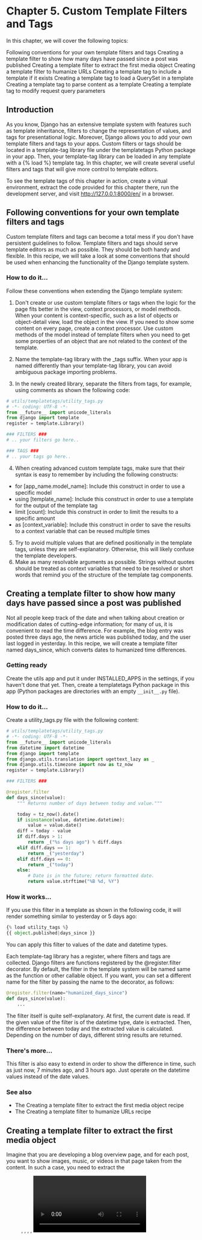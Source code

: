 # Chapter 5. Custom Template Filters and Tags

In this chapter, we will cover the following topics:   

Following conventions for your own template filters and tags
Creating a template filter to show how many days have passed since a post was published
Creating a template filter to extract the first media object
Creating a template filter to humanize URLs
Creating a template tag to include a template if it exists
Creating a template tag to load a QuerySet in a template
Creating a template tag to parse content as a template
Creating a template tag to modify request query parameters

## Introduction

As you know, Django has an extensive template system with features such as template inheritance, filters to change the representation of values, and tags for presentational logic. Moreover, Django allows you to add your own template filters and tags to your apps. Custom filters or tags should be located in a template-tag library file under the templatetags Python package in your app. Then, your template-tag library can be loaded in any template with a {% load %} template tag. In this chapter, we will create several useful filters and tags that will give more control to template editors.  
 
To see the template tags of this chapter in action, create a virtual environment, extract the code provided for this chapter there, run the development server, and visit http://127.0.0.1:8000/en/ in a browser.  

## Following conventions for your own template filters and tags

Custom template filters and tags can become a total mess if you don't have persistent guidelines to follow. Template filters and tags should serve template editors as much as possible. They should be both handy and flexible. In this recipe, we will take a look at some conventions that should be used when enhancing the functionality of the Django template system.  

### How to do it...

Follow these conventions when extending the Django template system:  

1. Don't create or use custom template filters or tags when the logic for the page fits better in the view, context processors, or model methods. When your content is context-specific, such as a list of objects or object-detail view, load the object in the view. If you need to show some content on every page, create a context processor. Use custom methods of the model instead of template filters when you need to get some properties of an object that are not related to the context of the template.
2. Name the template-tag library with the _tags suffix. When your app is named differently than your template-tag library, you can avoid ambiguous package importing problems.

3. In the newly created library, separate the filters from tags, for example, using comments as shown the following code:  

```python
# utils/templatetags/utility_tags.py
# -*- coding: UTF-8 -*-
from __future__ import unicode_literals
from django import template
register = template.Library()

### FILTERS ###
# .. your filters go here..

### TAGS ###
# .. your tags go here..
```

4. When creating advanced custom template tags, make sure that their syntax is easy to remember by including the following constructs:  

- for [app_name.model_name]: Include this construct in order to use a specific model
- using [template_name]: Include this construct in order to use a template for the output of the template tag
- limit [count]: Include this construct in order to limit the results to a specific amount
- as [context_variable]: Include this construct in order to save the results to a context variable that can be reused multiple times

5. Try to avoid multiple values that are defined positionally in the template tags, unless they are self-explanatory. Otherwise, this will likely confuse the template developers.
6. Make as many resolvable arguments as possible. Strings without quotes should be treated as context variables that need to be resolved or short words that remind you of the structure of the template tag components.

## Creating a template filter to show how many days have passed since a post was published

Not all people keep track of the date and when talking about creation or modification dates of cutting-edge information; for many of us, it is convenient to read the time difference. For example, the blog entry was posted three days ago, the news article was published today, and the user last logged in yesterday. In this recipe, we will create a template filter named days_since, which converts dates to humanized time differences.  

### Getting ready

Create the utils app and put it under INSTALLED_APPS in the settings, if you haven't done that yet. Then, create a templatetags Python package in this app (Python packages are directories with an empty `__init__.py` file).  

### How to do it...

Create a utility_tags.py file with the following content:  

```python
# utils/templatetags/utility_tags.py
# -*- coding: UTF-8 -*-
from __future__ import unicode_literals
from datetime import datetime
from django import template
from django.utils.translation import ugettext_lazy as _
from django.utils.timezone import now as tz_now
register = template.Library()

### FILTERS ###

@register.filter
def days_since(value):
    """ Returns number of days between today and value."""

    today = tz_now().date()
    if isinstance(value, datetime.datetime):
        value = value.date()
    diff = today - value
    if diff.days > 1:
        return _("%s days ago") % diff.days
    elif diff.days == 1:
        return _("yesterday")
    elif diff.days == 0:
        return _("today")
    else:
        # Date is in the future; return formatted date.
        return value.strftime("%B %d, %Y")
```

### How it works...

If you use this filter in a template as shown in the following code, it will render something similar to yesterday or 5 days ago:  

```python
{% load utility_tags %}
{{ object.published|days_since }}
```

You can apply this filter to values of the date and datetime types.  

Each template-tag library has a register, where filters and tags are collected. Django filters are functions registered by the @register.filter decorator. By default, the filter in the template system will be named same as the function or other callable object. If you want, you can set a different name for the filter by passing the name to the decorator, as follows:  

```python
@register.filter(name="humanized_days_since")
def days_since(value):
    ...
```

The filter itself is quite self-explanatory. At first, the current date is read. If the given value of the filter is of the datetime type, date is extracted. Then, the difference between today and the extracted value is calculated. Depending on the number of days, different string results are returned.  

### There's more...

This filter is also easy to extend in order to show the difference in time, such as just now, 7 minutes ago, and 3 hours ago. Just operate on the datetime values instead of the date values.  

### See also

- The Creating a template filter to extract the first media object recipe
- The Creating a template filter to humanize URLs recipe

## Creating a template filter to extract the first media object

Imagine that you are developing a blog overview page, and for each post, you want to show images, music, or videos in that page taken from the content. In such a case, you need to extract the <figure>, <img>, <object>, <embed>, <video>, <audio>, and <iframe> tags from the HTML content of the post. In this recipe, we will see how to perform this using regular expressions in the first_media filter.  

### Getting ready

We will start with the utils app that should be set in INSTALLED_APPS in the settings and the templatetags package in this app.  

### How to do it...

In the utility_tags.py file, add the following content:  

```python
# utils/templatetags/utility_tags.py
# -*- coding: UTF-8 -*-
from __future__ import unicode_literals
import re
from django import template
from django.utils.safestring import mark_safe
register = template.Library()

### FILTERS ###


media_tags_regex = re.compile(
    r"<figure[\S\s]+?</figure>|"
    r"<object[\S\s]+?</object>|"
    r"<video[\S\s]+?</video>|"
    r"<audio[\S\s]+?</audio>|"
    r"<iframe[\S\s]+?</iframe>|"
    r"<(img|embed)[^>]+>",
    re.MULTILINE
)

@register.filter
def first_media(content):
    """ Returns the first image or flash file from the html
 content """
    m = media_tags_regex.search(content)
    media_tag = ""
    if m:
        media_tag = m.group()
    return mark_safe(media_tag)
```

### How it works...

If the HTML content in the database is valid, when you put the following code in the template, it will retrieve the media tags from the content field of the object; otherwise, an empty string will be returned if no media is found:  

```html
{% load utility_tags %}
{{ object.content|first_media }}
```

Regular expressions are powerful feature to search/replace patterns of text. At first, we will define the compiled regular expression as media_file_regex. In our case, we will search for all the possible media tags that can also occur in multiple lines.  

>#### Tip
>Python strings can be concatenated without a plus (+) symbol.

>#### 提示
>Python字符串可以不适用加好进行连接。   

Let's see how this regular expression works, as follows:  

如下， 让我们来看看这个正则表达式是如何工作的：  

- Alternating patterns are separated by the pipe (|) symbol.
- For possibly multiline tags, we will use the [\S\s]+? pattern that matches any symbol at least once; however, as little times as possible, until we find the the string that goes after it. Therefore, <figure[\S\s]+?</figure> searches for a <figure> tag and everything after it, until it finds the closing </figure> tag.
- Similarly, with the [^>]+ pattern, we search for any symbol except the greater than (>) symbol at least once and as many times as possible.

- 

The re.MULTILINE flag ensures that the search will happen in multiple lines. Then, in the filter, we will perform a search for this regular expression pattern. By default, the result of the filter will show the <, >, and & symbols escaped as the &lt;, &gt;, and &amp; entities. However, we use the mark_safe() function that marks the result as safe and HTML-ready in order to be shown in the template without escaping.  

### There's more...

If you are interested in regular expressions, you can learn more about them in the official Python documentation at https://docs.python.org/2/library/re.html.   

### See also

- The Creating a template filter to show how many days have passed since a post was published recipe
- The Creating a template filter to humanize URLs recipe

## Creating a template filter to humanize URLs

Usually, common web users enter URLs in address fields without protocol and trailing slashes. In this recipe, we will create a humanize_url filter that is used to present URLs to the user in a shorter format, truncating very long addresses, similar to what Twitter does with the links in the tweets.  

### Getting ready

Similar to the previous recipes, we will start with the utils app that should be set in INSTALLED_APPS in the settings and contain the templatetags package.  

### How to do it...

In the FILTERS section of the utility_tags.py template library in the utils app, let's add a humanize_url filter and register it, as shown in the following code:  

```python
# utils/templatetags/utility_tags.py
# -*- coding: UTF-8 -*-
from __future__ import unicode_literals
import re
from django import template
register = template.Library()

### FILTERS ###

@register.filter
def humanize_url(url, letter_count):
    """ Returns a shortened human-readable URL """
    letter_count = int(letter_count)
    re_start = re.compile(r"^https?://")
    re_end = re.compile(r"/$")
    url = re_end.sub("", re_start.sub("", url))
    if len(url) > letter_count:
        url = "%s…" % url[:letter_count - 1]
    return url
```

#### How it works...

We can use the humanize_url filter in any template, as follows:  

```html
{% load utility_tags %}
<a href="{{ object.website }}" target="_blank">
    {{ object.website|humanize_url:30 }}
</a>
```

The filter uses regular expressions to remove the leading protocol and trailing slash, shorten the URL to the given amount of letters, and add an ellipsis to the end if the URL doesn't fit in the specified letter count.  

### See also

- The Creating a template filter to show how many days have passed since a post was published recipe
- The Creating a template filter to extract the first media object recipe
- The Creating a template tag to include a template if it exists recipe

## Creating a template tag to include a template if it exists

Django has the {% include %} template tag that renders and includes another template. However, there is a problem in some situations, where an error is raised if the template does not exist. In this recipe, we will see how to create a {% try_to_include %} template tag that includes another template and fails silently if there is no such template.  

### Getting ready

We will start again with the utils app that is installed and ready for custom template tags.  

### How to do it...

Advanced custom template tags consist of two things: the function that is parsing the arguments of the template tag and the Node class that is responsible for the logic of the template tag as well as the output. Perform the following steps to create the {% try_to_include %} template tag:  

1. First, let's create the function parsing the template-tag arguments, as follows:  

```python
# utils/templatetags/utility_tags.py
# -*- coding: UTF-8 -*-
from __future__ import unicode_literals
from django import template
from django.template.loader import get_template
register = template.Library()

### TAGS ###

@register.tag
def try_to_include(parser, token):
  """Usage: {% try_to_include "sometemplate.html" %}
  This will fail silently if the template doesn't exist.
  If it does exist, it will be rendered with the current
  context."""
  try:
    tag_name, template_name = token.split_contents()
  except ValueError:
    raise template.TemplateSyntaxError, \
      "%r tag requires a single argument" % \
      token.contents.split()[0]
  return IncludeNode(template_name)
```

2. Then, we need the Node class in the same file, as follows:  

```python
class IncludeNode(template.Node):
  def __init__(self, template_name):
    self.template_name = template_name

  def render(self, context):
    try:
      # Loading the template and rendering it
      template_name = template.resolve_variable(
        self. template_name, context)
      included_template = get_template(
        template_name
      ).render(context)
    except template.TemplateDoesNotExist:
      included_template = ""
    return included_template
```

### How it works...

The {% try_to_include %} template tag expects one argument, that is, template_name. Therefore, in the try_to_include() function, we try to assign the split contents of the token only to the tag_name variable (which is try_to_include) and the template_name variable. If this doesn't work, the template syntax error is raised. The function returns the IncludeNode object, which gets the template_name field for later use.  

In the render() method of IncludeNode, we resolve the template_name variable. If a context variable was passed to the template tag, its value will be used here for template_name. If a quoted string was passed to the template tag, then the content in the quotes will be used for template_name.  

Lastly, we will try to load the template and render it with the current template context. If that doesn't work, an empty string is returned.  

There are at least two situations where we could use this template tag:  

It is used when including a template whose path is defined in a model, as follows:  

```html
{% load utility_tags %}
{% try_to_include object.template_path %}
```

It is used when including a template whose path is defined with the {% with %} template tag somewhere high in the template context variable's scope. This is especially useful when you need to create custom layouts for plugins in the placeholder of a template in Django CMS:  

```html
{# templates/cms/start_page.html #}
{% with editorial_content_template_path="cms/plugins/editorial_content/start_page.html" %}
    {% placeholder "main_content" %}
{% endwith %}

{# templates/cms/plugins/editorial_content.html #}
{% load utility_tags %}

{% if editorial_content_template_path %}
    {% try_to_include editorial_content_template_path %}
{% else %}
    <div>
        <!-- Some default presentation of
             editorial content plugin -->
    </div>
{% endif %}
```

### There's more...

You can use the {% try_to_include %} tag as well as the default {% include %} tag to include the templates that extend other templates. This is beneficial for large-scale portals, where you have different kinds of lists in which complex items share the same structure as widgets but have a different source of data.  

For example, in the artist list template, you can include the artist item template, as follows:  

```html
{% load utility_tags %}
{% for object in object_list %}
    {% try_to_include "artists/includes/artist_item.html" %}
{% endfor %}
```

This template will extend from the item base, as follows:  

```html
{# templates/artists/includes/artist_item.html #}
{% extends "utils/includes/item_base.html" %}

{% block item_title %}
    {{ object.first_name }} {{ object.last_name }}
{% endblock %}
```

The item base defines the markup for any item and also includes a Like widget, as follows:  

```html
{# templates/utils/includes/item_base.html #}
{% load likes_tags %}

<h3>{% block item_title %}{% endblock %}</h3>
{% if request.user.is_authenticated %}
    {% like_widget for object %}
{% endif %}
```

### See also

- The Creating templates for Django CMS recipe in Chapter 7, Django CMS
- The Writing your own CMS plugin recipe in Chapter 7, Django CMS
- The Implementing the Like widget recipe in Chapter 4, Templates and JavaScript
- The Creating a template tag to load a QuerySet in a template recipe
- The Creating a template tag to parse content as a template recipe
- The Creating a template tag to modify request query parameters recipe

## Creating a template tag to load a QuerySet in a template

Most often, the content that should be shown on a webpage will have to be defined in the view. If this is the content to be shown on every page, it is logical to create a context processor. Another situation is where you need to show additional content such as the latest news or a random quote on some pages; for example, the starting page or the details page of an object. In this case, you can load the necessary content with the {% get_objects %} template tag, which we will implement in this recipe.  

### Getting ready

Once again, we will start with the utils app that should be installed and ready for custom template tags.  

### How to do it...

An advanced custom template tag consists of a function that parses arguments that are passed to the tag and a Node class that renders the output of the tag or modifies the template context. Perform the following steps to create the {% get_objects %} template tag:  

1. First, let's create the function parsing the template-tag arguments, as follows:  

```python
# utils/templatetags/utility_tags.py
# -*- coding: UTF-8 -*-
from __future__ import unicode_literals
from django.db import models
from django import template
register = template.Library()

### TAGS ###

@register.tag
def get_objects(parser, token):
    """
    Gets a queryset of objects of the model specified
    by app and model names
    Usage:
        {% get_objects [<manager>.]<method> from
<app_name>.<model_name> [limit <amount>] as
        <var_name> %}
    Example:
        {% get_objects latest_published from people.Person
limit 3 as people %}
        {% get_objects site_objects.all from news.Article
        limit 3 as articles %}
        {% get_objects site_objects.all from news.Article
         as articles %}
    """
    amount = None
    try:
        tag_name, manager_method, str_from, appmodel, \
        str_limit, amount, str_as, var_name = \
            token.split_contents()
    except ValueError:
        try:
            tag_name, manager_method, str_from, appmodel, \
            str_as, var_name = token.split_contents()
        except ValueError:
            raise template.TemplateSyntaxError, \
                "get_objects tag requires a following "\
                "syntax: "\
                "{% get_objects [<manager>.]<method> "\
                "from <app_ name>.<model_name> "\
                "[limit <amount>] as <var_name> %}"
    try:
        app_name, model_name = appmodel.split(".")
    except ValueError:
        raise template.TemplateSyntaxError, \
            "get_objects tag requires application name "\
            "and model name separated by a dot"
    model = models.get_model(app_name, model_name)
    return ObjectsNode(
        model, manager_method, amount, var_name
    )
```

2. Then, we will create the Node class in the same file, as shown in the following code:  

```python
class ObjectsNode(template.Node):
    def __init__(
        self, model, manager_method, amount, var_name
    ):
        self.model = model
        self.manager_method = manager_method
        self.amount = amount
        self.var_name = var_name

    def render(self, context):
        if "." in self.manager_method:
            manager, method = \
                self.manager_method.split(".")
        else:
            manager = "_default_manager"
            method = self.manager_method

        qs = getattr(
            getattr(self.model, manager),
            method,
            self.model._default_manager.none,
        )()
        if self.amount:
            amount = template.resolve_variable(
                self.amount, context
            )
            context[self.var_name] = qs[:amount]
        else:
            context[self.var_name] = qs
        return ""
```

### How it works...

The {% get_objects %} template tag loads QuerySet defined by the method of the manager from a specified app and model, limits the result to the specified amount, and saves the result to a context variable.  

The following code is the simplest example of how to use the template tag that we have just created. It will load all news articles in any template using the following snippet:  

```html
{% load utility_tags %}
{% get_objects all from news.Article as all_articles %}
{% for article in all_articles %}
    <a href="{{ article.get_url_path }}">{{ article.title }}</a>
{% endfor %}
```

This is using the all() method of the default objects manager of the Article model and it will sort the articles by the ordering attribute defined in the Meta class of the model.  

A more advanced example would be required to create a custom manager with a custom method to query the objects from the database. A manager is an interface that provides the database query operations to models. Each model has at least one manager called objects by default. As an example, let's create an Artist model that has a draft or published status and a new custom_manager that allows you to select random published artists:  

```
# artists/models.py
# -*- coding: UTF-8 -*-
from __future__ import unicode_literals
from django.db import models
from django.utils.translation import ugettext_lazy as _

STATUS_CHOICES = (
    ("draft", _("Draft"),
    ("published", _("Published"),
)
class ArtistManager(models.Manager):
    def random_published(self):
        return self.filter(status="published").order_by("?")

class Artist(models.Model):
    # ...
    status = models.CharField(_("Status"), max_length=20, 
        choices=STATUS_CHOICES)
    custom_manager =  ArtistManager()
```

To load a random published artist, you add the following snippet to any template:  

```html
{% load utility_tags %}
{% get_objects custom_manager.random_published from artists.Artist limit 1 as random_artists %}
{% for artist in random_artists %}
    {{ artist.first_name }} {{ artist.last_name }}
{% endfor %}
```

Let us look at the code of the {% get_objects %} template tag. In the parsing function, there is one of the two formats expected; with the limit and without it. The string is parsed, the model is recognized, and then the components of the template tag are passed to the ObjectNode class.  

In the render() method of the Node class, we will check the manager's name and its method's name. If this is not defined, _default_manager will be used, which is an automatic property of any model injected by Django and points to the first available models.Manager() instance. In most cases, _default_manager will be same as objects. After that, we will call the method of the manager and fall back to empty QuerySet if the method doesn't exist. If a limit is defined, we will resolve the value of it and limit QuerySet. Lastly, we will save the QuerySet to the context variable.  

### See also

- The Creating a template tag to include a template if it exists recipe
- The Creating a template tag to parse content as a template recipe
- The Creating a template tag to modify request query parameters recipe

## Creating a template tag to parse content as a template

In this recipe, we will create a {% parse %} template tag, which will allow you to put template snippets in the database. This is valuable when you want to provide different content for authenticated and unauthenticated users, when you want to include a personalized salutation or you don't want to hardcode the media paths in the database.  

### Getting ready

As usual, we will start with the utils app that should be installed and ready for custom template tags.  
  
### How to do it...

An advanced custom template tag consists of a function that parses the arguments that are passed to the tag and a Node class that renders the output of the tag or modifies the template context. Perform the following steps to create them:  

1. First, let's create the function parsing the arguments of the template tag, as follows:   

```python
# utils/templatetags/utility_tags.py
# -*- coding: UTF-8 -*-
from __future__ import unicode_literals
from django import template
register = template.Library()

### TAGS ###

@register.tag
def parse(parser, token):
    """
    Parses the value as a template and prints it or
    saves to a variable
    Usage:
        {% parse <template_value> [as <variable>] %}
    Examples:
        {% parse object.description %}
        {% parse header as header %}
        {% parse "{{ MEDIA_URL }}js/" as js_url %}
    """
    bits = token.split_contents()
    tag_name = bits.pop(0)
    try:
        template_value = bits.pop(0)
        var_name = None
        if len(bits) == 2:
            bits.pop(0)  # remove the word "as"
            var_name = bits.pop(0)
    except ValueError:
        raise template.TemplateSyntaxError, \
            "parse tag requires a following syntax: "\
            "{% parse <template_value> [as <variable>] %}"

    return ParseNode(template_value, var_name)
```

2. Then, we will create the Node class in the same file, as follows:  

```python
class ParseNode(template.Node):
    def __init__(self, template_value, var_name):
        self.template_value = template_value
        self.var_name = var_name

    def render(self, context):
        template_value = template.resolve_variable(
            self.template_value, context)
        t = template.Template(template_value)
        context_vars = {}
        for d in list(context):
            for var, val in d.items():
                context_vars[var] = val
        result = t.render(template.RequestContext(
            context["request"], context_vars))
        if self.var_name:
            context[self.var_name] = result
            return ""
        return result
```

### How it works...

The {% parse %} template tag allows you to parse a value as a template and render it immediately or save it as a context variable.  

If we have an object with a description field, which can contain template variables or logic, we can parse and render it using the following code:  

```html
{% load utility_tags %}
{% parse object.description %}
```

It is also possible to define a value in order to parse using a quoted string as shown in the following code:  

```html
{% load utility_tags %}
{% parse "{{ STATIC_URL }}site/img/" as img_path %}
<img src="{{ img_path }}someimage.png" alt="" />
```

Let's take a look at the code of the {% parse %} template tag. The parsing function checks the arguments of the template tag bit by bit. At first, we expect the parse name, then the template value, and at last we expect the optional as word followed by the context variable name. The template value and variable name are passed to the ParseNode class. The render() method of that class, at first, resolves the value of the template variable and creates a template object out of it. Then, it renders the template with all the context variables. If the variable name is defined, the result is saved to it; otherwise, the result is shown immediately.  

### See also

- The Creating a template tag to include a template if it exists recipe
- The Creating a template tag to load a QuerySet in a template recipe
- The Creating a template tag to modify request query parameters recipe

## Creating a template tag to modify request query parameters

Django has a convenient and flexible system to create canonical and clean URLs just by adding regular expression rules to the URL configuration files. However, there is a lack of built-in mechanisms in order to manage query parameters. Views such as search or filterable object lists need to accept query parameters to drill down through the filtered results using another parameter or to go to another page. In this recipe, we will create the {% modify_query %}, {% add_to_query %}, and {% remove_from_query %} template tags, which let you add, change, or remove the parameters of the current query.  

### Getting ready

Once again, we start with the utils app that should be set in INSTALLED_APPS and contain the templatetags package.  

Also, make sure that you have the request context processor set for the TEMPLATE_CONTEXT_PROCESSORS setting, as follows:  

```python
# conf/base.py or settings.py
TEMPLATE_CONTEXT_PROCESSORS = (
    "django.contrib.auth.context_processors.auth",
    "django.core.context_processors.debug",
    "django.core.context_processors.i18n",
    "django.core.context_processors.media",
    "django.core.context_processors.static",
    "django.core.context_processors.tz",
    "django.contrib.messages.context_processors.messages",
    "django.core.context_processors.request",
)
```

### How to do it...

For these template tags, we will be using the simple_tag decorator that parses the components and requires you to just define the rendering function, as follows:  

1. At first, we will create the {% modify_query %} template tag:  

```python
# utils/templatetags/utility_tags.py
# -*- coding: UTF-8 -*-
from __future__ import unicode_literals
import urllib
from django import template
from django.utils.encoding import force_str
register = template.Library()

### TAGS ###

@register.simple_tag(takes_context=True)
def modify_query(
    context, *params_to_remove, **params_to_change
):
    """ Renders a link with modified current query
    parameters """
    query_params = []
    for key, value_list in \
        context["request"].GET._iterlists():
        if not key in params_to_remove:
            # don't add key-value pairs for
            # params_to_change
            if key in params_to_change:
                query_params.append(
                    (key, params_to_change[key])
                )
                params_to_change.pop(key)
            else:
                # leave existing parameters as they were
                # if not mentioned in the params_to_change
                for value in value_list:
                    query_params.append((key, value))
    # attach new params
    for key, value in params_to_change.items():
        query_params.append((key, value))
    query_string = context["request"].path
    if len(query_params):
        query_string += "?%s" % urllib.urlencode([
            (key, force_str(value))
            for (key, value) in query_params if value
        ]).replace("&", "&amp;")
    return query_string
```

2. Then, let's create the {% add_to_query %} template tag:  

```python
@register.simple_tag(takes_context=True)
def add_to_query(
    context, *params_to_remove, **params_to_add
):
    """ Renders a link with modified current query
    parameters """
    query_params = []
    # go through current query params..
    for key, value_list in \
        context["request"].GET._iterlists():
        if not key in params_to_remove:
            # don't add key-value pairs which already
            # exist in the query
            if key in params_to_add and \
            unicode(params_to_add[key]) in value_list:
                params_to_add.pop(key)
            for value in value_list:
                query_params.append((key, value))
    # add the rest key-value pairs
    for key, value in params_to_add.items():
        query_params.append((key, value))
    # empty values will be removed
    query_string = context["request"].path
    if len(query_params):
        query_string += "?%s" % urllib.urlencode([
            (key, force_str(value))
            for (key, value) in query_params if value
        ]).replace("&", "&amp;")
    return query_string
```

3. Lastly, let's create the {% remove_from_query %} template tag:  

```python
@register.simple_tag(takes_context=True)
def remove_from_query(context, *args, **kwargs):
    """ Renders a link with modified current query
    parameters """
    query_params = []
    # go through current query params..
    for key, value_list in \
        context["request"].GET._iterlists():
        # skip keys mentioned in the args
        if not key in args:
            for value in value_list:
                # skip key-value pairs mentioned in kwargs
                if not (key in kwargs and
                  unicode(value) == unicode(kwargs[key])):
                    query_params.append((key, value))
    # empty values will be removed
    query_string = context["request"].path
    if len(query_params):
        query_string = "?%s" % urllib.urlencode([
            (key, force_str(value))
            for (key, value) in query_params if value
        ]).replace("&", "&amp;")
    return query_string
```

### How it works...

All the three created template tags behave similarly. At first, they read the current query parameters from the request.GET dictionary-like QueryDict object to a new list of key value query_params tuples. Then, the values are updated depending on the positional arguments and keyword arguments. Lastly, the new query string is formed, all spaces and special characters are URL-encoded, and the ampersands connecting the query parameters are escaped. This new query string is returned to the template.  

>#### Tip
>To read more about the QueryDict objects, refer to the official Django documentation at https://docs.djangoproject.com/en/1.8/ref/request-response/#querydict-objects.

Let's take a look at an example of how the {% modify_query %} template tag can be used. Positional arguments in the template tag define which query parameters are to be removed and the keyword arguments define which query parameters are to be modified at the current query. If the current URL is http://127.0.0.1:8000/artists/?category=fine-art&page=5, we can use the following template tag to render a link that goes to the next page:  

```html
{% load utility_tags %}
<a href="{% modify_query page=6 %}">6</a>
```

The following snippet is the output rendered using the preceding template tag:  

```html
<a href="/artists/?category=fine-art&amp;page=6">6</a>
```

We can also use the following example to render a link that resets pagination and goes to another category, Sculpture, as follows:  

```html
{% load utility_tags i18n %}
<a href="{% modify_query "page" category="sculpture" %}">{% trans "Sculpture" %}</a>
```

The following snippet is the output rendered using the preceding template tag:  

```html
<a href="/artists/?category=sculpture">Sculpture</a>
```

With the {% add_to_query %} template tag, you can add the parameters step-by-step with the same name. For example, if the current URL is http://127.0.0.1:8000/artists/?category=fine-art, you can add another category, Sculpture, with the help of the following link:  

```html
{% load utility_tags i18n %}
<a href="{% add_to_query "page" category="sculpture" %}">{% trans "Sculpture" %}</a>
```

This will be rendered in the template as shown in the following snippet:  

```html
<a href="/artists/?category=fine-art&amp;category=sculpture">Sculpture</a>
```

Lastly, with the help of the {% remove_from_query %} template tag, you can remove the parameters step-by-step with the same name. For example, if the current URL is http://127.0.0.1:8000/artists/?category=fine-art&category=sculpture, you can remove the Sculpture category with the help of the following link:  

```html
{% load utility_tags i18n %}
<a href="{% remove_from_query "page" category="sculpture" %}"><span class="glyphicon glyphicon-remove"></span> {% trans "Sculpture" %}</a>
```

This will be rendered in the template as follows:  

```html
<a href="/artists/?category=fine-art"><span class="glyphicon glyphicon-remove"></span> Sculpture</a>
```

### See also

The Filtering object lists recipe in Chapter 3, Forms and Views
The Creating a template tag to include a template if it exists recipe
The Creating a template tag to load a QuerySet in a template recipe
The Creating a template tag to parse content as a template recipe
